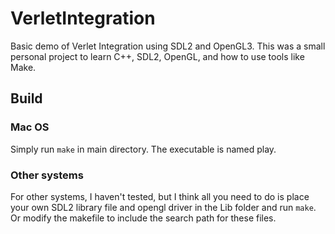 # VerletIntegration
Basic demo of Verlet Integration using SDL2 and OpenGL3. This was a small personal project to learn C++, SDL2, OpenGL, and how to use tools like Make.

## Build

### Mac OS
Simply run `make` in main directory. The executable is named play.

### Other systems
For other systems, I haven't tested, but I think all you need to do is place your own SDL2 library file and opengl driver in the Lib folder and run `make`. Or modify the makefile to include the search path for these files.
